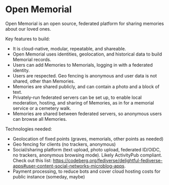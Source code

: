 # Open Memorial
Open Memorial is an open source, federated platform for sharing memories about our loved ones.

Key features to build:
* It is cloud-native, modular, repeatable, and shareable.
* Open Memorial uses identities, geolocation, and historical data to build Memorial records.
* Users can add Memories to Memorials, logging in with a federated identity.
* Users are respected. Geo fencing is anonymous and user data is not shared, other than Memories.
* Memories are shared publicly, and can contain a photo and a block of text.
* Privately-run federated servers can be set up, to enable local moderation, hosting, and sharing of Memories, as in for a memorial service or a cemetery walk.
* Memories are shared between federated servers, so anonymous users can browse all Memories.

Technologies needed:
* Geolocation of fixed points (graves, memorials, other points as needed)
* Geo fencing for clients (no trackers, anonymous)
* Social/sharing platform (text upload, photo upload, federated ID/OIDC, no trackers, anonymous browsing mode). Likely ActivityPub compliant. Check out this list: https://codeberg.org/fediverse/delightful-fediverse-apps#user-content-social-networks-microblog-apps.
* Payment processing, to reduce bots and cover cloud hosting costs for public instance (someday, maybe)
